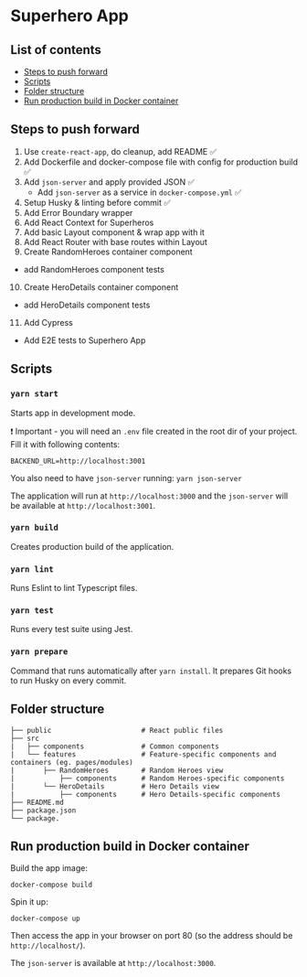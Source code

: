 # Superhero App

## List of contents

- [Steps to push forward](#steps-to-push-forward)
- [Scripts](#scripts)
- [Folder structure](#folder-structure)
- [Run production build in Docker container](#run-production-build-in-docker-container)

## Steps to push forward

1. Use `create-react-app`, do cleanup, add README ✅
2. Add Dockerfile and docker-compose file with config for production build ✅
3. Add `json-server` and apply provided JSON ✅
    - Add `json-server` as a service in `docker-compose.yml` ✅
4. Setup Husky & linting before commit ✅
5. Add Error Boundary wrapper
6. Add React Context for Superheros
7. Add basic Layout component & wrap app with it
8. Add React Router with base routes within Layout
9. Create RandomHeroes container component
  - add RandomHeroes component tests
10. Create HeroDetails container component
  - add HeroDetails component tests
11. Add Cypress
  - Add E2E tests to Superhero App

## Scripts

### `yarn start`

Starts app in development mode.

❗ Important - you will need an `.env` file created in the root dir of your project. Fill it with following contents:

```
BACKEND_URL=http://localhost:3001
```

You also need to have `json-server` running: `yarn json-server`

The application will run at `http://localhost:3000` and the `json-server` will be available at `http://localhost:3001`.

### `yarn build`

Creates production build of the application.

### `yarn lint`

Runs Eslint to lint Typescript files.

### `yarn test`

Runs every test suite using Jest.

### `yarn prepare`

Command that runs automatically after `yarn install`. It prepares Git hooks to run Husky on every commit.

## Folder structure

```
├── public                      # React public files
├── src
|   ├── components              # Common components
|   └── features                # Feature-specific components and containers (eg. pages/modules)
|       ├── RandomHeroes        # Random Heroes view
|           ├── components      # Random Heroes-specific components
|       └── HeroDetails         # Hero Details view
|           ├── components      # Hero Details-specific components
├── README.md
├── package.json
└── package.
```

## Run production build in Docker container

Build the app image:

```
docker-compose build
```

Spin it up:

```
docker-compose up
```

Then access the app in your browser on port 80 (so the address should be `http://localhost/`).

The `json-server` is available at `http://localhost:3000`.